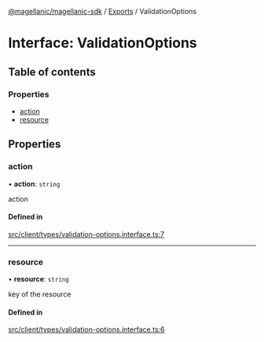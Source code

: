[@magellanic/magellanic-sdk](../README.md) / [Exports](../modules.md) / ValidationOptions

# Interface: ValidationOptions

## Table of contents

### Properties

- [action](ValidationOptions.md#action)
- [resource](ValidationOptions.md#resource)

## Properties

### action

• **action**: `string`

action

#### Defined in

[src/client/types/validation-options.interface.ts:7](https://github.com/Magellanic-AI/magellanic-sdk-nodejs/blob/7e16304/src/client/types/validation-options.interface.ts#L7)

___

### resource

• **resource**: `string`

key of the resource

#### Defined in

[src/client/types/validation-options.interface.ts:6](https://github.com/Magellanic-AI/magellanic-sdk-nodejs/blob/7e16304/src/client/types/validation-options.interface.ts#L6)
